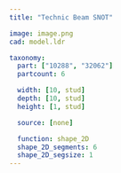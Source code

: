 ```yaml
---
title: "Technic Beam SNOT"

image: image.png
cad: model.ldr

taxonomy:
  part: ["10288", "32062"]
  partcount: 6

  width: [10, stud]
  depth: [10, stud]
  height: [1, stud]

  source: [none]

  function: shape_2D
  shape_2D_segments: 6
  shape_2D_segsize: 1
---
```

